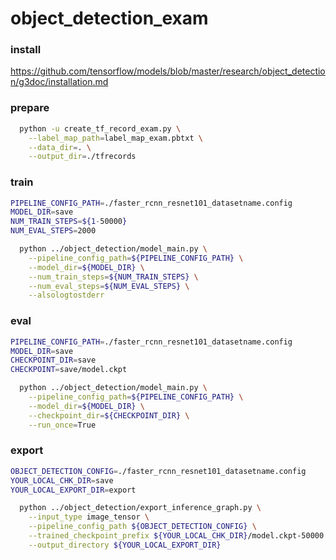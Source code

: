 # object_detection_exam

### install

<https://github.com/tensorflow/models/blob/master/research/object_detection/g3doc/installation.md> 

### prepare
```bash
  python -u create_tf_record_exam.py \
    --label_map_path=label_map_exam.pbtxt \
    --data_dir=. \
    --output_dir=./tfrecords
```


### train
```bash
PIPELINE_CONFIG_PATH=./faster_rcnn_resnet101_datasetname.config
MODEL_DIR=save
NUM_TRAIN_STEPS=${1-50000}
NUM_EVAL_STEPS=2000

  python ../object_detection/model_main.py \
    --pipeline_config_path=${PIPELINE_CONFIG_PATH} \
    --model_dir=${MODEL_DIR} \
    --num_train_steps=${NUM_TRAIN_STEPS} \
    --num_eval_steps=${NUM_EVAL_STEPS} \
    --alsologtostderr
```
### eval
```bash
PIPELINE_CONFIG_PATH=./faster_rcnn_resnet101_datasetname.config
MODEL_DIR=save
CHECKPOINT_DIR=save
CHECKPOINT=save/model.ckpt

  python ../object_detection/model_main.py \
    --pipeline_config_path=${PIPELINE_CONFIG_PATH} \
    --model_dir=${MODEL_DIR} \
    --checkpoint_dir=${CHECKPOINT_DIR} \
    --run_once=True
```


### export
```bash
OBJECT_DETECTION_CONFIG=./faster_rcnn_resnet101_datasetname.config
YOUR_LOCAL_CHK_DIR=save
YOUR_LOCAL_EXPORT_DIR=export

  python ../object_detection/export_inference_graph.py \
    --input_type image_tensor \
    --pipeline_config_path ${OBJECT_DETECTION_CONFIG} \
    --trained_checkpoint_prefix ${YOUR_LOCAL_CHK_DIR}/model.ckpt-50000 \
    --output_directory ${YOUR_LOCAL_EXPORT_DIR}
```


